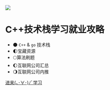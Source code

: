 ![](https://gimg2.baidu.com/image_search/src=http%3A%2F%2Fimg.soogif.com%2F1nSJiQ3IcW5CwnFuYhDKmTgoXoUbqqna.gif&refer=http%3A%2F%2Fimg.soogif.com&app=2002&size=f9999,10000&q=a80&n=0&g=0n&fmt=auto?sec=1652273499&t=0da2ba5cd7902ed830eff2cca124eaec)

# C++技术栈学习就业攻略

- 🌑 `C++` & `go` 技术栈
- 🌓宝藏资源
- 🌕算法刷题
- 🌔互联网公司汇总
- 🌖互联网公司内推



[进来(｡･∀･)ﾉﾞ学习](/README.md)